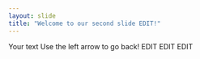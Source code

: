 ```yaml
---
layout: slide
title: "Welcome to our second slide EDIT!"
---
```

Your text
Use the left arrow to go back! EDIT EDIT EDIT
